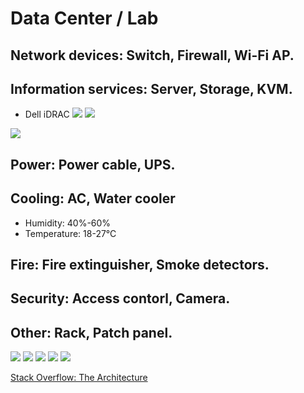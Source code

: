 # Data Center / Lab

## Network devices: Switch, Firewall, Wi-Fi AP.

## Information services: Server, Storage, KVM.
- Dell iDRAC
  ![](fig/iDRAC-0.png)
  ![](fig/iDRAC-1.jpg)

![](fig/server-1.jpg)


## Power: Power cable, UPS.

## Cooling: AC, Water cooler
- Humidity: 40%-60%
- Temperature: 18-27&deg;C

## Fire: Fire extinguisher, Smoke detectors.

## Security: Access contorl, Camera.

## Other: Rack, Patch panel.

![](fig/cabling-1.jpg)
![](fig/cabling-2.jpg)
![](fig/cabling-3.jpg)
![](fig/cabling-4.jpg)
![](fig/cabling-0.jpg)

[Stack Overflow: The Architecture](https://nickcraver.com/blog/2016/02/17/stack-overflow-the-architecture-2016-edition/)

